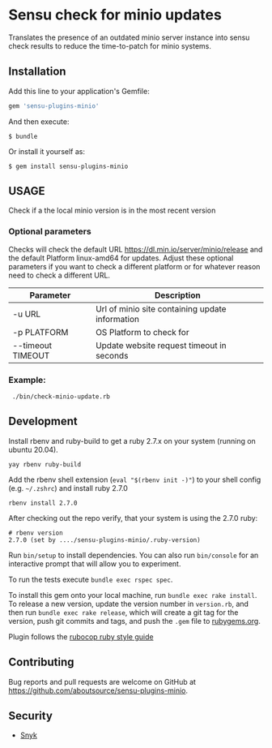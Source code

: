 # Sensu check for minio updates

Translates the presence of an outdated minio server instance into sensu check
results to reduce the time-to-patch for minio systems.

## Installation

Add this line to your application's Gemfile:

```ruby
gem 'sensu-plugins-minio'
```

And then execute:

    $ bundle

Or install it yourself as:

    $ gem install sensu-plugins-minio

## USAGE
Check if a the local minio version is in the most recent version

### Optional parameters

Checks will check the default URL https://dl.min.io/server/minio/release
and the default Platform linux-amd64 for updates. Adjust these optional
parameters if you want to check a different platform or for whatever
reason need to check a different URL.

| Parameter          | Description                                     |
| ------------------ | ----------------------------------------------- |
| -u URL             | Url of minio site containing update information |
| -p PLATFORM        | OS Platform to check for                        |
| --timeout TIMEOUT  | Update website request timeout in seconds       |

### Example:
```
 ./bin/check-minio-update.rb
```

## Development

Install rbenv and ruby-build to get a ruby 2.7.x on your system (running on ubuntu 20.04).

    yay rbenv ruby-build

Add the rbenv shell extension (`eval "$(rbenv init -)"`) to your shell config (e.g. `~/.zshrc`) and install ruby 2.7.0

    rbenv install 2.7.0

After checking out the repo verify, that your system is using the 2.7.0 ruby:

    # rbenv version
    2.7.0 (set by ..../sensu-plugins-minio/.ruby-version)

Run `bin/setup` to install dependencies. You can
also run `bin/console` for an interactive prompt that will allow you to
experiment.

To run the tests execute `bundle exec rspec spec`.

To install this gem onto your local machine, run `bundle exec rake install`. To
release a new version, update the version number in `version.rb`, and then run
`bundle exec rake release`, which will create a git tag for the version, push
git commits and tags, and push the `.gem` file to
[rubygems.org](https://rubygems.org).

Plugin follows the [rubocop ruby style guide](https://github.com/rubocop-hq/ruby-style-guide)

## Contributing

Bug reports and pull requests are welcome on GitHub at
https://github.com/aboutsource/sensu-plugins-minio.

## Security

* [Snyk](https://app.snyk.io/org/about-source/project/0a24cb05-4369-457c-8cca-7e4c395eb25e)
